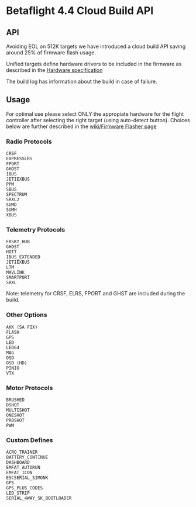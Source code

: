 # Betaflight 4.4 Cloud Build API

## API

Avoiding EOL on 512K targets we have introduced a cloud build API saving around 25% of firmware flash usage.

Unified targets define hardware drivers to be included in the firmware as described in the [Hardware specification](/docs/development/manufacturer/manufacturer-design-guidelines#42-definitions-for-unified-targets)

The build log has information about the build in case of failure.

## Usage

For optimal use please select ONLY the appropiate hardware for the flight controller after selecting the right target (using auto-detect button).
Choices below are further described in the [wiki/Firmware Flasher page](/docs/wiki/configurator/firmware-flasher-tab)

### Radio Protocols

    CRSF
    EXPRESSLRS
    FPORT
    GHOST
    IBUS
    JETIEXBUS
    PPM
    SBUS
    SPECTRUM
    SRXL2
    SUMD
    SUMH
    XBUS

### Telemetry Protocols

    FRSKY_HUB
    GHOST
    HOTT
    IBUS_EXTENDED
    JETIEXBUS
    LTM
    MAVLINK
    SMARTPORT
    SRXL

Note: telemetry for CRSF, ELRS, FPORT and GHST are included during the build.

### Other Options

    AKK (SA FIX)
    FLASH
    GPS
    LED
    LED64
    MAG
    OSD
    OSD (HD)
    PINIO
    VTX

### Motor Protocols

    BRUSHED
    DSHOT
    MULTISHOT
    ONESHOT
    PROSHOT
    PWM

### Custom Defines

    ACRO_TRAINER
    BATTERY_CONTINUE
    DASHBOARD
    EMFAT_AUTORUN
    EMFAT_ICON
    ESCSERIAL_SIMONK
    GPS
    GPS_PLUS_CODES
    LED_STRIP
    SERIAL_4WAY_SK_BOOTLOADER
